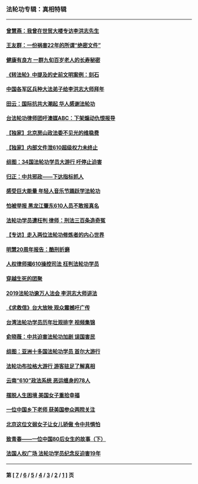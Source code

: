 ### 法轮功专辑：真相特辑
---
#### [曾慧燕：我曾在世贸大楼专访李洪志先生](../../pages/nf4389/n12898729.md?05170430) 
#### [王友群：一份祸害22年的所谓“绝密文件”](../../pages/nf4389/n12871750.md?05170430) 
#### [健康有良方 一群九旬百岁老人的长寿秘密](../../pages/nf4389/n12847475.md?05170430) 
#### [《转法轮》中提及的史前文明案例：刻石](../../pages/nf4389/n12758577.md?05170430) 
#### [中国各军区兵种大法弟子给李洪志大师拜年](../../pages/nf4389/n12750047.md?05170430) 
#### [田云：国际抗共大潮起 华人感谢法轮功](../../pages/nf4389/n12357708.md?05170430) 
#### [台法轮功律师团吁澳媒ABC：下架煽动仇恨报导](../../pages/nf4389/n12279917.md?05170430) 
#### [【独家】北京房山政法委不见光的维稳费](../../pages/nf4389/n12031979.md?05170430) 
#### [【独家】内部文件泄610超级权力未终止](../../pages/nf4389/n12023895.md?05170430) 
#### [组图：34国法轮功学员大游行 吁停止迫害](../../pages/nf4389/n11492658.md?05170430) 
#### [归正：中共邪政——下达指标抓人](../../pages/nf4389/n11474770.md?05170430) 
#### [感受巨大能量 年轻人音乐节踊跃学法轮功](../../pages/nf4389/n11441981.md?05170430) 
#### [怕被举报 黑龙江肇东610人员不敢报真名](../../pages/nf4389/n11436499.md?05170430) 
#### [法轮功学员遭枉判 律师：刑法三百条造奇冤](../../pages/nf4389/n11433943.md?05170430) 
#### [【专访】走入两位法轮功修炼者的内心世界](../../pages/nf4389/n11415623.md?05170430) 
#### [明慧20周年报告：酷刑折磨](../../pages/nf4389/n11387954.md?05170430) 
#### [人权律师揭610操控司法 枉判法轮功学员](../../pages/nf4389/n11313370.md?05170430) 
#### [穿越生死的团聚](../../pages/nf4389/n11258922.md?05170430) 
#### [2019法轮功逾万人法会 李洪志大师讲法](../../pages/nf4389/n11265303.md?05170430) 
#### [《求救信》台大放映 观众震撼吁广传](../../pages/nf4389/n10922251.md?05170430) 
#### [台湾法轮功学员历年壮观排字 视频集锦](../../pages/nf4389/n10878789.md?05170430) 
#### [俞晓薇：中共迫害法轮功加剧 误国害民](../../pages/nf4389/n10859260.md?05170430) 
#### [组图：亚洲十多国法轮功学员 首尔大游行](../../pages/nf4389/n10781149.md?05170430) 
#### [法轮功布拉格大游行 游客驻足了解真相](../../pages/nf4389/n10749360.md?05170430) 
#### [云南“610”政法系统 恶运缠身的78人](../../pages/nf4389/n10747534.md?05170430) 
#### [摆脱人生困境 美国女子重拾幸福](../../pages/nf4389/n10688678.md?05170430) 
#### [一位中国乡下老师 获美国参众两院关注](../../pages/nf4389/n10683927.md?05170430) 
#### [北京这位文弱女子让女儿骄傲 令中共惧怕](../../pages/nf4389/n10668341.md?05170430) 
#### [致青春——一位中国80后女生的故事（下）](../../pages/nf4389/n10642721.md?05170430) 
#### [法国人权广场 法轮功学员纪念反迫害19年](../../pages/nf4389/n10586601.md?05170430) 

---
#### 第 [ [7](./7.md?05170430) / [6](./6.md?05170430) / [5](./5.md?05170430) / [4](./4.md?05170430) / [3](./3.md?05170430) / [2](./2.md?05170430) / [1](./1.md?05170430) ] 页

